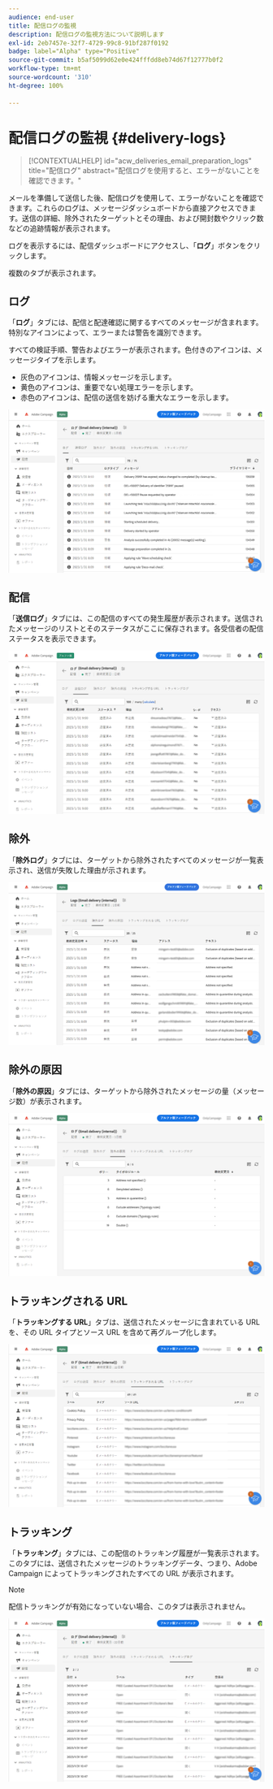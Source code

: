 ```yaml
---
audience: end-user
title: 配信ログの監視
description: 配信ログの監視方法について説明します
exl-id: 2eb7457e-32f7-4729-99c8-91bf287f0192
badge: label="Alpha" type="Positive"
source-git-commit: b5af5099d62e0e424fffdd8eb74d67f12777b0f2
workflow-type: tm+mt
source-wordcount: '310'
ht-degree: 100%

---
```


# 配信ログの監視 {#delivery-logs}

>[!CONTEXTUALHELP]
>id="acw_deliveries_email_preparation_logs"
>title="配信ログ"
>abstract="配信ログを使用すると、エラーがないことを確認できます。"

メールを準備して送信した後、配信ログを使用して、エラーがないことを確認できます。これらのログは、メッセージダッシュボードから直接アクセスできます。送信の詳細、除外されたターゲットとその理由、および開封数やクリック数などの追跡情報が表示されます。

ログを表示するには、配信ダッシュボードにアクセスし、「**ログ**」ボタンをクリックします。

複数のタブが表示されます。

## ログ

「**ログ**」タブには、配信と配達確認に関するすべてのメッセージが含まれます。特別なアイコンによって、エラーまたは警告を識別できます。

すべての検証手順、警告およびエラーが表示されます。色付きのアイコンは、メッセージタイプを示します。

* 灰色のアイコンは、情報メッセージを示します。
* 黄色のアイコンは、重要でない処理エラーを示します。
* 赤色のアイコンは、配信の送信を妨げる重大なエラーを示します。

![](assets/logs.png)

## 配信

「**送信ログ**」タブには、この配信のすべての発生履歴が表示されます。送信されたメッセージのリストとそのステータスがここに保存されます。各受信者の配信ステータスを表示できます。

![](assets/logs2.png)

## 除外

「**除外ログ**」タブには、ターゲットから除外されたすべてのメッセージが一覧表示され、送信が失敗した理由が示されます。

![](assets/logs3.png)

## 除外の原因

「**除外の原因**」タブには、ターゲットから除外されたメッセージの量（メッセージ数）が表示されます。

![](assets/logs4.png)

## トラッキングされる URL

「**トラッキングする URL**」タブは、送信されたメッセージに含まれている URL を、その URL タイプとソース URL を含めて再グループ化します。

![](assets/logs5.png)

## トラッキング

「**トラッキング**」タブには、この配信のトラッキング履歴が一覧表示されます。このタブには、送信されたメッセージのトラッキングデータ、つまり、Adobe Campaign によってトラッキングされたすべての URL が表示されます。

>[!NOTE]
>
>配信トラッキングが有効になっていない場合、このタブは表示されません。

![](assets/logs6.png)
